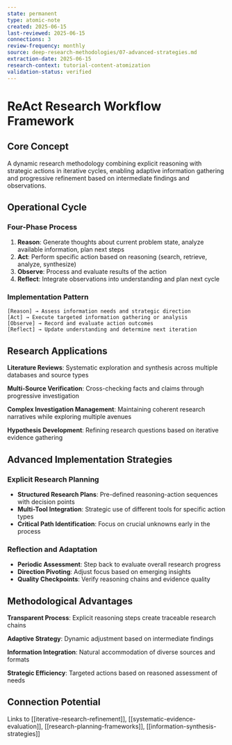 ```yaml
---
state: permanent
type: atomic-note
created: 2025-06-15
last-reviewed: 2025-06-15
connections: 3
review-frequency: monthly
source: deep-research-methodologies/07-advanced-strategies.md
extraction-date: 2025-06-15
research-context: tutorial-content-atomization
validation-status: verified
---
```


# ReAct Research Workflow Framework

## Core Concept

A dynamic research methodology combining explicit reasoning with strategic actions in iterative cycles, enabling adaptive information gathering and progressive refinement based on intermediate findings and observations.

## Operational Cycle

### Four-Phase Process
1. **Reason**: Generate thoughts about current problem state, analyze available information, plan next steps
2. **Act**: Perform specific action based on reasoning (search, retrieve, analyze, synthesize)
3. **Observe**: Process and evaluate results of the action
4. **Reflect**: Integrate observations into understanding and plan next cycle

### Implementation Pattern
```
[Reason] → Assess information needs and strategic direction
[Act] → Execute targeted information gathering or analysis
[Observe] → Record and evaluate action outcomes  
[Reflect] → Update understanding and determine next iteration
```

## Research Applications

**Literature Reviews**: Systematic exploration and synthesis across multiple databases and source types

**Multi-Source Verification**: Cross-checking facts and claims through progressive investigation

**Complex Investigation Management**: Maintaining coherent research narratives while exploring multiple avenues

**Hypothesis Development**: Refining research questions based on iterative evidence gathering

## Advanced Implementation Strategies

### Explicit Research Planning
- **Structured Research Plans**: Pre-defined reasoning-action sequences with decision points
- **Multi-Tool Integration**: Strategic use of different tools for specific action types
- **Critical Path Identification**: Focus on crucial unknowns early in the process

### Reflection and Adaptation
- **Periodic Assessment**: Step back to evaluate overall research progress
- **Direction Pivoting**: Adjust focus based on emerging insights
- **Quality Checkpoints**: Verify reasoning chains and evidence quality

## Methodological Advantages

**Transparent Process**: Explicit reasoning steps create traceable research chains

**Adaptive Strategy**: Dynamic adjustment based on intermediate findings

**Information Integration**: Natural accommodation of diverse sources and formats

**Strategic Efficiency**: Targeted actions based on reasoned assessment of needs

## Connection Potential

Links to [[iterative-research-refinement]], [[systematic-evidence-evaluation]], [[research-planning-frameworks]], [[information-synthesis-strategies]]